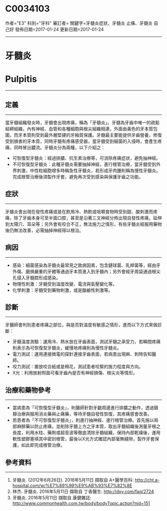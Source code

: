 # C0034103
作者="E3"
科別="牙科"
審訂者=
關鍵字=牙髓炎症狀、牙髓炎 止痛、牙髓炎 自己好
發佈日期=2017-01-24
更新日期=2017-01-24

----------
# 牙髓炎
# Pulpitis
----------
## 定義
----------

當牙髓組織發炎時，牙髓會出現疼痛，稱為「牙髓炎」。牙髓為牙齒中唯一的疏鬆結締組織，內有神經、血管和各種細胞與根尖組織相連，外面由黃色的牙本質包圍，而牙本質則受到最外層堅硬的牙釉質保護。牙髓最主要能提供牙齒營養，修復受到損害的牙本質，同時牙髓有疼痛感受器，當牙髓受到細菌的入侵時，會產生疼痛，同時冒出膿流。牙髓炎分為兩種，以下介紹之：

- 可恢復型牙髓炎：經過排膿、抗生素治療等，可消除疼痛症狀，避免抽神經。
- 不可恢復型牙髓炎：此種牙髓炎需要抽掉神經，進行根管治療，當牙髓受到外界刺激，中性粒細胞增多時稱急性牙髓炎，若形成牙肉腫則稱為慢性牙髓炎。完成根管治療後須製作牙套，避免再次受到感染與保護牙齒之功能。
## 症狀
----------

牙髓炎會出現在發性疼痛或是在飲用冷、熱飲或咀嚼食物時受到甜、酸刺激而疼痛，除了牙齒本身可至半面口腔，甚至是沿著三叉神經分佈出現自發性疼痛，延伸到太陽穴、耳朵等；另外會有咬合不正，無法施力之情形，有些牙髓炎經服用藥物後仍無法改善，必需抽掉神經得以根治。

## 病因
----------
- 感染：細菌感染為牙髓炎最常見之致病因素，包含鏈球菌、乳桿菌等，經由牙外傷、磨損嚴重的牙體等通過牙本質進入到牙髓內；另外會經牙周袋通過根尖孔侵入牙髓腔形成感染。
- 物理性刺激：牙髓受到溫度改變、電流與氣壓變化等。
- 化學刺激：牙髓受到藥物刺激，或是酸鹼性刺激等。
## 診斷
----------

牙醫師會判別患者疼痛之部位，與是否對溫度有敏感之情形，進而以下方式來做診斷：

- 牙髓溫度測驗：運用冷、熱水放在牙齒表面，測試牙髓之承受力，若瞬間疼痛則表示為可恢復型牙髓炎，緩慢地疼痛則為慢性牙髓炎。
- 電力測試：運用連接微電的探針連接牙齒表面，若病患出現麻、刺時告知醫師。
- 咬力測試：置放咬合紙或是棉花，測試患者咬緊的施力程度與方向。
- X光：利用放射照面可看牙齒內是否有神經損傷、根尖炎等情形。
## 治療和藥物參考
----------
- 當病患為「可恢復型牙髓炎」，則醫師針對牙齦周邊進行排膿之動作，透過鎮靜治療與服用消炎藥與止痛藥，等待牙髓自發性恢復，其疼痛感會改善。
- 若患者為「不可恢復型牙髓炎」，則進行抽神經、進行根管治療。首先施以局部麻醉藥以防止疼痛，並削除牙髓上方之牙本質，取出牙髓組織後測量牙根之長度，利用水柱、藥劑或超音波等徹底清除牙髓組織，保持內部乾燥後，運用軟性塑膠塞填其中密封根管，最後以X光方式確認內部毫無縫隙，製作牙套保護，如此即完成根管治療。
## 參考資料
----------
1. 牙髓炎. (2012年6月26日). 2016年5月11日 擷取自 A+醫學百科: http://cht.a-hospital.com/w/%E7%89%99%E9%AB%93%E7%82%8E
2. 林杰. 牙髓炎. 2016年5月11日 擷取自 丁香醫生: http://dxy.com/faq/2724
3. 牙髓炎. 2016年5月11日 擷取自 康健雜誌: http://www.commonhealth.com.tw/body/bodyTopic.action?nid=151

